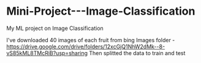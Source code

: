 # Mini-Project---Image-Classification
My ML project on Image Classification

I've downloaded 40 images of each fruit from bing
Images folder - https://drive.google.com/drive/folders/12xcGjQ1NhW2dMk--8-vS85kML8TMcRiB?usp=sharing
Then splitted the data to train and test
